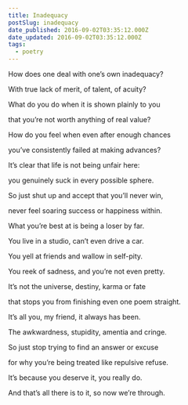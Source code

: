 ```yaml
---
title: Inadequacy
postSlug: inadequacy
date_published: 2016-09-02T03:35:12.000Z
date_updated: 2016-09-02T03:35:12.000Z
tags:
  - poetry
---
```


How does one deal with one&#8217;s own inadequacy?

With true lack of merit, of talent, of acuity?

What do you do when it is shown plainly to you

that you&#8217;re not worth anything of real value?

How do you feel when even after enough chances

you&#8217;ve consistently failed at making advances?

It&#8217;s clear that life is not being unfair here:

you genuinely suck in every possible sphere.

So just shut up and accept that you&#8217;ll never win,

never feel soaring success or happiness within.

What you&#8217;re best at is being a loser by far.

You live in a studio, can&#8217;t even drive a car.

You yell at friends and wallow in self-pity.

You reek of sadness, and you&#8217;re not even pretty.

It&#8217;s not the universe, destiny, karma or fate

that stops you from finishing even one poem straight.

It&#8217;s all you, my friend, it always has been.

The awkwardness, stupidity, amentia and cringe.

So just stop trying to find an answer or excuse

for why you&#8217;re being treated like repulsive refuse.

It&#8217;s because you deserve it, you really do.

And that&#8217;s all there is to it, so now we&#8217;re through.

